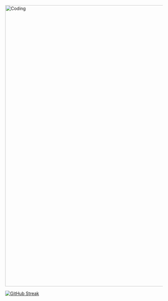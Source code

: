<img align="Center" alt="Coding" width="900" src="https://i.pinimg.com/originals/7b/1b/b6/7b1bb67b642f2665a0709a26e57300e1.gif">

[![GitHub Streak](http://github-readme-streak-stats.herokuapp.com?user=aflaviarv&theme=material-palenight&border_radius=7&locale=pt-br&date_format=%5BY.%5Dn.j)](https://git.io/streak-stats)
